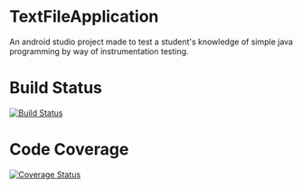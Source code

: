 # TextFileApplication
An android studio project made to test a student's knowledge of simple java programming by way of instrumentation testing.

# Build Status
[![Build Status](https://app.bitrise.io/app/e728b2b5de0234cc/status.svg?token=E6SKH_rE6BFIY59Drmtgng)](https://app.bitrise.io/app/e728b2b5de0234cc)

# Code Coverage
[![Coverage Status](https://coveralls.io/repos/github/OpenSauce-Wits/TextFileApplication/badge.svg?branch=master)](https://coveralls.io/github/OpenSauce-Wits/TextFileApplication?branch=master)

